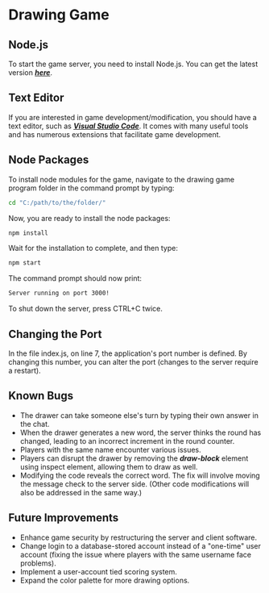 # Drawing Game
## Node.js
To start the game server, you need to install Node.js. You can get the latest version [***here***](https://nodejs.org/en/).

## Text Editor
If you are interested in game development/modification, you should have a text editor, such as [***Visual Studio Code***](https://code.visualstudio.com/). It comes with many useful tools and has numerous extensions that facilitate game development.

## Node Packages

To install node modules for the game, navigate to the drawing game program folder in the command prompt by typing:
```sh
cd "C:/path/to/the/folder/"
```
Now, you are ready to install the node packages:
```sh
npm install
```
Wait for the installation to complete, and then type:
```sh
npm start
```
The command prompt should now print:
```sh
Server running on port 3000!
```
To shut down the server, press CTRL+C twice.

## Changing the Port
In the file index.js, on line 7, the application's port number is defined. By changing this number, you can alter the port (changes to the server require a restart).

## Known Bugs
- The drawer can take someone else's turn by typing their own answer in the chat.
- When the drawer generates a new word, the server thinks the round has changed, leading to an incorrect increment in the round counter.
- Players with the same name encounter various issues.
- Players can disrupt the drawer by removing the ***draw-block*** element using inspect element, allowing them to draw as well.
- Modifying the code reveals the correct word. The fix will involve moving the message check to the server side. (Other code modifications will also be addressed in the same way.)

## Future Improvements
- Enhance game security by restructuring the server and client software.
- Change login to a database-stored account instead of a "one-time" user account (fixing the issue where players with the same username face problems).
- Implement a user-account tied scoring system.
- Expand the color palette for more drawing options.
